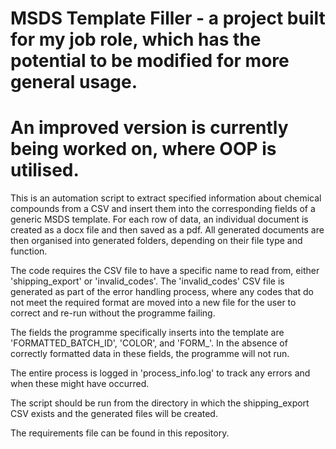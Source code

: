 # MSDS Template Filler - a project built for my job role, which has the potential to be modified for more general usage. 

# An improved version is currently being worked on, where OOP is utilised.

This is an automation script to extract specified information about chemical compounds from a CSV and insert them into the corresponding fields of a generic MSDS template. For each row of data, an individual document is created as a docx file and then saved as a pdf. All generated documents are then organised into generated folders, depending on their file type and function.

The code requires the CSV file to have a specific name to read from, either 'shipping_export' or 'invalid_codes'. The 'invalid_codes' CSV file is generated as part of the error handling process, where any codes that do not meet the required format are moved into a new file for the user to correct and re-run without the programme failing. 

The fields the programme specifically inserts into the template are 'FORMATTED_BATCH_ID', 'COLOR', and 'FORM_'. In the absence of correctly formatted data in these fields, the programme will not run.

The entire process is logged in 'process_info.log' to track any errors and when these might have occurred.

The script should be run from the directory in which the shipping_export CSV exists and the generated files will be created.

The requirements file can be found in this repository.
